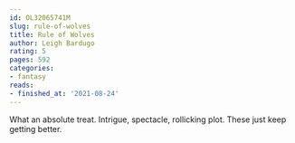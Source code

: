 ```yaml
---
id: OL32065741M
slug: rule-of-wolves
title: Rule of Wolves
author: Leigh Bardugo
rating: 5
pages: 592
categories:
- fantasy
reads:
- finished_at: '2021-08-24'
---
```

What an absolute treat. Intrigue, spectacle, rollicking plot. These just keep getting better.
